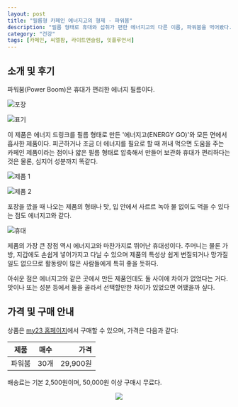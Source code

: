 ```yaml
---
layout: post
title: "필름형 카페인 에너지고의 형제 - 파워붐"
description: "필름 형태로 휴대와 섭취가 편한 에너지고의 다른 이름, 파워붐을 먹어봤다."
category: "건강"
tags: [카페인, 씨엘팜, 라이트앤슬림, 잇플루언서]
---
```


## 소개 및 후기

파워붐(Power Boom)은 휴대가 편리한 에너지 필름이다.

![포장](https://lh3.googleusercontent.com/fSGyu4JUBVuRYQsW_bj3T5Xa2SM7CGkpWNiY-bxRFSE1wGbqU7kpDbItDLbRGvlrhRnF3FgCYyVc3g=s560)

![표기](https://lh3.googleusercontent.com/qltU04UY0r1RzXBbJXvdLLLuJa7_84Rcc6ifqmIYQOq5FS04fk7HCn7AcMxiS3QyCPuIwE5_rPTAAQ=s480)

이 제품은 에너지 드링크를 필름 형태로 만든 '에너지고(ENERGY GO)'와 모든 면에서 흡사한 제품이다.
피곤하거나 조금 더 에너지를 필요로 할 때 꺼내 먹으면 도움을 주는 카페인 제품이라는 점이나
얇은 필름 형태로 압축해서 만들어 보관화 휴대가 편리하다는 것은 물론,
심지어 성분까지 똑같다.

![제품 1](https://lh3.googleusercontent.com/SD9e9cUsQ4D0O76ikTyeX-jF_UHWCCtXajSzAtFEFoPI9W8jv39sxOKZIwP4smvw5lG20EGAxfFN-A=s560)

![제품 2](https://lh3.googleusercontent.com/eA6v17v3qjgLj6a4QHlt93FlfI40jGW6LQxTC7McWQc8dTtpBuUgMZ468U9ZYPb3yxteUhs7eAVDIg=s560)

포장을 깠을 때 나오는 제품의 형태나 맛,
입 안에서 사르르 녹아 물 없이도 먹을 수 있다는 점도 에너지고와 같다.

![휴대](https://lh3.googleusercontent.com/FK0-NeiZ20PyxeUC6E5cJDxjsebfK1hHif1zJYi9ueIMFLkUUTUm0zRifYNgZBJkwjqH3-HaWPoM8w=s560)

제품의 가장 큰 장점 역시 에너지고와 마찬가지로 뛰어난 휴대성이다.
주머니는 물론 가방, 지갑에도 손쉽게 넣어가지고 다닐 수 있으며
제품의 특성상 쉽게 변질되거나 망가질 일도 없으므로
활동량이 많은 사람들에게 특히 좋을 듯하다.

아쉬운 점은 에너지고와 같은 곳에서 만든 제품인데도 둘 사이에 차이가 없었다는 거다.
맛이나 또는 성분 등에서 둘을 골라서 선택할만한 차이가 있었으면 어땠을까 싶다.



## 가격 및 구매 안내

상품은 [my23 홈페이지](http://my23healthcare.com)에서 구매할 수 있으며,
가격은 다음과 같다:

제품     | 매수 | 가격
---------|------|---------:
파워붐   | 30개 | 29,900원

배송료는 기본 2,500원이며,
50,000원 이상 구매시 무료다.



<center><img src='https://api.itfluencer.co.kr/inf/channel/campaign/banner?cmpgn=112&mm=1149&ch=114'></center>
